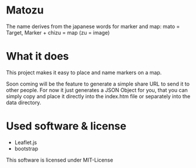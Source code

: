 # Matozu

The name derives from the japanese words for marker and map:
mato = Target, Marker + chizu = map (zu = image)


# What it does

This project makes it easy to place and name markers on a map.

Soon coming will be the feature to generate a simple share URL to send it to
other people. For now it just generates a JSON Object for you, that you can
simply copy and place it directly into the index.htm file or separately into the
data directory.


# Used software & license

* Leaflet.js
* bootstrap

This software is licensed under MIT-License
